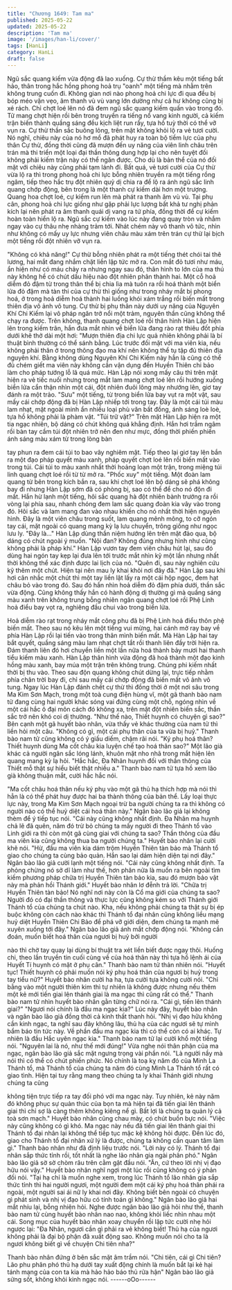 ```yaml
---
title: "Chương 1649: Tam ma"
published: 2025-05-22
updated: 2025-05-22
description: 'Tam ma'
image: '/images/han-li/cover/'
tags: [HanLi]
category: HanLi
draft: false
---
```


Ngũ sắc quang kiếm vừa động đã lao xuống. Cự thừ thầm kêu
một tiếng bất hảo, thân trong hắc hồng phong hoả trụ "oanh" một
tiếng mà nhằm trên không trung cuốn đi. Không gian nơi nào
phong hoả chi lực đi qua đều bị bóp méo vặn vẹo, âm thanh vù vù
vang lớn dường như cả hư không cũng bị xé rách. Chỉ chợt loé
lên nó đã đem ngũ sắc quang kiếm quấn vào trong đó.
Tử mang chợt hiện rồi bên trong truyền ra tiếng nổ vang kinh
người, cả kiếm trận biến thành quầng sáng đều kịch liệt run rẩy,
tựa hồ tuỳ thời có thể vỡ vụn ra. Cự thừ thần sắc buông lỏng, trên
mặt không khỏi lộ ra vẻ tươi cười.
Nó nghĩ, chiêu này của nó hơ mồ đã phát huy ra toàn bộ tiềm lực
của phụ thân Cự thừ, đồng thời cũng đã mượn đến uy năng của
viên linh châu trên trán mà thi triển một loại đại thần thông dung
hợp lại cho nên tuyệt đối không phải kiếm trận này có thể ngăn
được. Cho dù là bản thể của nó đối mặt với chiêu này cũng phải
tạm lánh đi.
Bất quá, vẻ tươi cười của Cự thừ vừa lộ ra thì trong phong hoả
chi lực bỗng nhiên truyền ra một tiếng rồng ngâm, tiếp theo hắc
trụ đột nhiên quỷ dị chia ra để lộ ra ánh ngũ sắc linh quang chớp
động, bên trong là một thanh cự kiếm dài hơn một trượng. Quang
hoa chợt loé, cự kiếm run lên mà phát ra thanh âm vù vù.
Tại phụ cân, phong hoả chi lực giống như gặp phải lực lượng bất
khả tư nghị phản kích lại nên phát ra âm thanh quái dị vang ra tứ
phía, đồng thời để cự kiếm hoàn toàn hiển lộ ra. Ngũ sắc cự kiếm
vào lúc này đang quay tròn và nhắm ngay vào cự thâu nhẹ nhàng
trảm tới. Nhát chém này vô thanh vô tức, nhìn như không có mấy
uy lực nhưng viên châu màu xám trên trán cự thừ lại bịch một
tiếng rồi đột nhiên vỡ vụn ra.

"Không có khả năng!"
Cự thừ bỗng nhiên phát ra một tiếng thét chói tai thê lương, hai
mắt đang nhắm chặt liền lập tức mở ra. Con mắt đỏ tươi như
máu, ẩn hiện như có máu chảy ra nhưng ngay sau đó, thân hình
to lớn của ma thú này không hề có chút dấu hiệu nào đột nhiên
phân thành hai. Một cỗ hoả diễm đỏ đậm từ trong thân thể bị chia
lìa mà tuôn ra rồi hoá thành một biển lửa đỏ đậm mà tàn thi của
cự thừ thì giống như trong nháy mắt bị phong hoá, ở trong hoả
diễm hoá thành hai luồng khói xám trắng rồi biến mất trong thiên
địa vô ảnh vô tung.
Cự thừ bị phụ thân này dưới uy năng của Nguyên Khí Chi Kiếm
lại vô pháp ngăn trở nổi một trảm, nguyên thần cũng không thể
chạy ra được. Trên không, thanh quang chợt loé rồi thân hình
Hàn Lập hiện lên trong kiếm trân, hắn đưa mắt nhìn về biển lửa
đang rào rạt thiêu đốt phía dưới khẽ thở dài một hơi:
"Mượn thiên địa chi lực quả nhiên không phải là bí thuật bình
thường có thể sánh bằng. Lúc trước đối mặt với ma viên kia, nếu
không phải thân ở trong thông đạo ma khí nên không thể tụ tập đủ
thiên địa nguyên khí. Bằng không dùng Nguyên Khí Chi Kiếm này
hẳn là cũng có thể đủ chém giết ma viên này không cần vận dụng
đến Huyền Thiên chi bảo làm cho pháp tướng lỗ lã quá mức.
Hàn Lập nói xong mấy câu thì trên mặt hiện ra vẻ tiếc nuối nhưng
trong mắt lam mang chợt loé lên rồi hướng xuống biển lửa cẩn
thận nhìn một cái, đột nhiên đuôi lông mày nhướng lên, giơ tay
đánh ra một trảo. "Sưu" một tiếng, từ trong biển lửa bay vụt ra một
vật, sau mấy cái chớp động đã bị Hàn Lập nhiếp tới trong tay. Đây
là một cái túi màu lam nhạt, mặt ngoài minh ẩn nhiều loại phù văn
bất đồng, ánh sáng loè loè, tựa hồ không phải là phàm vật.
"Túi trữ vật?"
Trên mặt Hàn Lập hiện ra một tia ngạc nhiên, bộ dáng có chút
không quá khẳng định.
Hắn hơi trầm ngâm rồi bàn tay cầm túi đột nhiên trở nên đen như
mực, đồng thời phiến phiến ánh sáng màu xám từ trong lòng bàn

tay phun ra đem cái túi to bao vây nghiêm mật. Tiếp theo lại giơ
tay lên bắn ra một đạo pháp quyết màu xanh, pháp quyết chợt loé
lên rồi biến mất vào trong túi. Cái túi to màu xanh nhất thời hoảng
loạn một trận, trong miệng túi linh quang chợt loé rồi từ từ mở ra.
"Phốc xuy" một tiếng.
Một đoàn lam quang từ bên trong kích bắn ra, sau khi chợt loé lên
bộ dáng sẽ phá không bay đi nhưng Hàn Lập sớm đã có phòng bị,
sao có thể để cho nó độn đi mất. Hắn hừ lạnh một tiếng, hôi sắc
quang hà đột nhiên bành trướng ra rồi vòng lại phía sau, nhanh
chóng đem lam sắc quang đoàn kia vây vào trong đó. Hôi sắc và
lam mang đan vào nhau khiến cho nó nhất thời hiện nguyên hình.
Đây là một viên châu trong suốt, lam quang mênh mông, to cỡ
ngón tay cái, mặt ngoài có quang mang kỳ lạ lưu chuyển, trông
giống như ngọc lưu ly.
"Đây là..."
Hàn Lập dùng thần niệm hướng lên trên mặt đảo qua, bộ dáng có
chút ngoài ý muốn.
"Nội đan? Không đúng nhưng hình như cũng không phải là pháp
khí."
Hàn Lập vươn tay đem viên châu hút lại, sau đó dùng hai ngón
tay kẹp lại đưa lên tới trước mắt nhìn kỹ một lần nhưng nhất thời
không thể xác định được lai lịch của nó.
"Quên đi, sau này nghiên cứu kỹ thêm một chút. Hiện tại nên mau
ly khai khỏi nơi đây đã."
Hàn Lập sau khi hơi cân nhắc một chút thì một tay liền lật lấy ra
một cái hộp ngọc, đem hạt châu bỏ vào trong đó. Sau đó hắn nhìn
hoả diễm đỏ đậm phía dưới, thần sắc vừa động. Cũng không thấy
hắn có hành động dị thường gì mà quầng sáng màu xanh trên
không trung bỗng nhiên ngân quang chợt loé rồi Phệ Linh hoả
điểu bay vọt ra, nghiêng đầu chui vào trong biển lửa.

Hoả diễm rào rạt trong nháy mắt công phu đã bị Phệ Linh hoả
điểu thôn phệ biến mất. Theo sau nó kêu lên một tiếng vui mừng,
hai cánh mở ray bay về phía Hàn Lập rồi lại tiến vào trong thân
mình biến mất.
Mà Hàn Lập hai tay bắt quyết, quầng sáng màu lam nhạt chợt tắt
rồi thanh liên đầy trời hiện ra. Đám thanh liên đó hơi chuyển liền
một lần nữa hoá thành bảy mươi hai thanh tiểu kiếm màu xanh.
Hàn Lập thân hình vừa động đã hoá thành một đạo kinh hồng
màu xanh, bay múa một trận trên không trung. Chúng phi kiếm
nhất thời bị thu vào. Theo sau độn quang không chút dừng lại,
trực tiếp nhằm phía chân trời bay đi, chỉ sau mấy cái chớp động
đã biến mất vô ảnh vô tung.
Ngay lúc Hàn Lập đánh chết cự thừ thì đồng thời ở một nơi sâu
trong Ma Kim Sơn Mạch, trong một toà cung điện hùng vĩ, một gã
thanh bào nam tử đang cùng hai người khác sóng vai đứng cùng
một chỗ, ngóng nhìn về một cái hắc ô đại môn cách đó không xa,
trên mặt đột nhiên biến sắc, thần sắc trở nên khó coi dị thường.
"Như thế nào, Thiết huynh có chuyện gì sao?"
Bên cạnh một gã huyết bào nhân, vừa thấy vẻ khác thường của
nam tử thì liền hỏi một câu.
"Không có gì, một cái phụ thân của ta vừa bị huỷ."
Thanh bào nam tử cũng không có ý giấu diếm, chậm rãi nói.
"Ký phụ hoá thân? Thiết huynh dùng Ma cốt châu kia luyện chế
tạo hoá thân sao?"
Một lão già khác cả người ngân sắc lóng lánh, khuôn mặt nho nhã
trong mắt hiện lên quang mang kỳ lạ hỏi.
"Hắc hắc, Đa Nhãn huynh đối với thần thông của Thiết mỗ thật sự
hiểu biết thật nhiều a."
Thanh bào nam tử tựa hồ xem lão già không thuận mắt, cười hắc
hắc nói.

"Ma cốt châu hoá thân nếu ký phụ vào một gã thủ hạ thích hợp
mà nói thì hẳn là có thể phát huy được hai ba thành thông của
bản thể. Lấy loại thực lực này, trong Ma Kim Sơn Mạch ngoại trừ
ba người chúng ta ra thì không có người nào có thể huỷ diệt cái
hoá thân này."
Ngân bào lão giả lại không thèm để ý tiếp tục nói.
"Cái này cũng không nhất định. Đa Nhãn ma huynh chả lẽ đã
quên, năm đó trừ bỏ chúng ta mấy người đi theo Thánh tổ vào
Linh giới ra thì còn một gã cùng giai với chúng ta sao? Thần
thông của đầu ma viên kia cũng không thua ba người chúng ta."
Huyết bào nhân lại cười khẽ nói.
"Hừ, đầu ma viên kia dám trộm Huyền Thiên tàn bảo mà Thánh tổ
giao cho chúng ta cùng bảo quản. Hắn sao lại dám hiện diện tại
nơi đây."
Ngân bào lão giả cười lạnh một tiếng nói.
"Cái này cũng không nhất định. Ta phỏng chừng nó sở dĩ làm như
thế, hơn phân nửa là muốn ra bên ngoài tìm kiếm phương pháp
chữa trị Huyền Thiên tàn bảo kia, sau đó mượn bảo vật này mà
phản hồi Thánh giới."
Huyết bào nhân lơ đễnh trả lời.
"Chữa trị Huyền Thiên tàn bảo! Nó nghĩ nơi này còn là Cổ ma giới
của chúng ta sao? Người đó có đại thần thông và thực lực cũng
không kém so với Thánh giới Thánh tổ của chúng ta chút nào.
Kha, nếu không phải chúng ta thật sự bị ép buộc không còn cách
nào khác thì Thánh tổ đại nhân cũng không liều mạng huỷ diệt
Huyền Thiên Chi Bảo để phá vỡ giới diện, đem chúng ta mạnh
mẽ xuyên xuống tới đây."
Ngân bào lão giả ánh mắt chớp động nói.
"Không cần đoán, muốn biết hoá thân của ngươi bị huỷ bởi người

nào thì chờ tay quay lại dùng bí thuật tra xét liền biết được ngay
thôi. Huống chi, theo lần truyền tin cuối cùng về của hoá thân này
thì tựa hồ lệnh ái của Huyết Tí huynh có mặt ở phụ cân."
Thanh bào nam tử thản nhiên nói.
"Huyết tục! Thiết huynh có phải muốn nói ký phụ hoá thân của
ngươi bị huỷ trong tay tiểu nữ?"
Huyết bào nhân cười ha ha, tựa cười tựa không cười nói.
"Chỉ bằng vào một người thiên kim thì tự nhiên là không được
nhưng nếu thêm một kẻ mới tiến giai lên thánh giai là ma ngạc thì
cũng rất có thể."
Thanh bào nam tử nhìn huyết bào nhân gằn từng chữ nói ra.
"Cái gì, tiến lên thánh giai?"
"Ngươi nói chính là đầu ma ngạc kia?"
Lúc này đây, huyết bào nhân và ngân bào lão giả đồng thời cả
kinh thất thanh hỏi.
"Nhị vị đạo hữu không cần kinh ngạc, ta nghĩ sau đây không lâu,
thủ hạ của các ngươi sẽ tự mình bẩm báo tin tức này. Về phần
đầu ma ngạc kia thì có thể còn có ai khác. Tự nhiên là đầu Hắc
uyên ngạc kia."
Thanh bào nam tử lại cười khổ một tiếng nói.
"Nguyên lai là nó, như thế mới đúng!"
Vừa nghe nói thân phận của ma ngạc, ngân bào lão giả sắc mặt
ngưng trọng vài phần nói.
"Là người nầy mà nói thì có thể có chút phiền phức. Nó chính là
toạ kỵ năm đó của Minh La Thánh tổ, mà Thánh tổ của chúng ta
năm đó cùng Minh La Thánh tổ rất có giao tình. Hiện tại tuy rằng
mang theo chúng ta ly khai Thánh giới nhưng chúng ta cũng

không tiện trực tiếp ra tay đối phó với ma ngạc này. Tuy nhiên, kẻ
này năm đó không phục sự quản thúc của bọn ta mà hiện tại đã
tiến giai lên thánh giai thì chỉ sợ là càng thêm không kiêng nể gì.
Bất lợi là chúng ta quản lý cả toà sơn mạch."
Huyết bào nhân cũng chau mày, có chút buồn bực nói.
"Việc này cũng không có gì khó. Ma ngạc này nếu đã tiến giai lên
thánh giai thì Thánh tổ đại nhân lại không thể tiếp tục mặc kệ
không hỏi được. Đến lúc đó, giao cho Thánh tổ đại nhân xử lý là
được, chúng ta không cần quan tâm làm gì."
Thanh bào nhân như đã định liệu trước nói.
"Lời này có lý. Thánh tổ đại nhân sắp thức tỉnh rồi, tốt nhất là
nghe lão nhân gia ngài phân phó."
Ngân bào lão giả sờ sờ chòm râu trên cằm gật đầu nói.
"Ân, cứ theo lời nhị vị đạo hữu nói vậy."
Huyết bào nhân nghĩ ngợi một lúc rồi cũng không có ý phản đối
nỏi.
"Tại hạ chỉ là muốn nghe xem, trong lúc Thánh tổ lão nhân gia
sắp thức tỉnh thì hai người ngươi, một người đem một cái ký phụ
hoá thân phái ra ngoài, một người sai ái nữ ly khai nơi đây. Không
biết bên ngoài có chuyện gì phát sinh và nhị vị đạo hữu có tính
toán gì không."
Ngân bào lão giả hai mắt nhíu lại, bỗng nhiên hỏi.
Nghe được ngân bào lão giả hỏi như thế, thanh bào nam tử cùng
huyết bào nhân nao nao, không khỏi liếc nhìn nhau một cái. Song
mục của huyết bào nhân xoay chuyển rồi lập tức cười nhẹ hỏi
ngược lại:
"Đa Nhãn, ngươi cần gì phải ra vẻ không biết! Thủ hạ của ngươi
không phải là đại bộ phận đã xuất động sao. Không muốn nói cho
ta là ngươi không biết gì về chuyện Chi tiên nha?"

Thanh bào nhân đứng ở bên sắc mặt âm trầm nói.
"Chi tiên, cái gì Chi tiên? Lão phu phân phó thủ hạ dưới tay xuất
động chính là muốn bắt lại kẻ hại tánh mạng của con ta kia mà
hảo hảo báo thủ rửa hận"
Ngân bào lão giả sửng sốt, không khỏi kinh ngạc nói.
------oOo------
